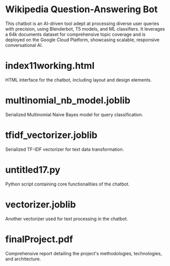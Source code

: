 # Wikipedia Question-Answering Bot
This chatbot is an AI-driven tool adept at processing diverse user queries with precision, using Blenderbot, T5 models, and ML classifiers. It leverages a 64k documents dataset for comprehensive topic coverage and is deployed on the Google Cloud Platform, showcasing scalable, responsive conversational AI.

# index11working.html
HTML interface for the chatbot, including layout and design elements.

# multinomial_nb_model.joblib
Serialized Multinomial Naive Bayes model for query classification.

# tfidf_vectorizer.joblib
Serialized TF-IDF vectorizer for text data transformation.

# untitled17.py
Python script containing core functionalities of the chatbot.

# vectorizer.joblib
Another vectorizer used for text processing in the chatbot.

# finalProject.pdf
Comprehensive report detailing the project's methodologies, technologies, and architecture.

